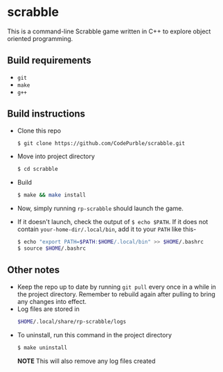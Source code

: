 # scrabble
This is a command-line Scrabble game written in C++ to explore object oriented
programming.

## Build requirements
* `git`
* `make`
* `g++`

## Build instructions
* Clone this repo
	```sh
	$ git clone https://github.com/CodePurble/scrabble.git
	```

* Move into project directory
	```sh
	$ cd scrabble
	```

* Build
	```sh
	$ make && make install
	```
* Now, simply running `rp-scrabble` should launch the game.
* If it doesn't launch, check the output of `$ echo $PATH`. If it does not contain `your-home-dir/.local/bin`, add it to your `PATH` like this-
	```sh
	$ echo "export PATH=$PATH:$HOME/.local/bin" >> $HOME/.bashrc
	$ source $HOME/.bashrc
	```

## Other notes
* Keep the repo up to date by running `git pull` every once in a while in the project directory. Remember to rebuild again after pulling to bring any changes into effect.
* Log files are stored in
	```sh
	$HOME/.local/share/rp-scrabble/logs
	```
* To uninstall, run this command in the project directory
	```sh
	$ make uninstall
	```
	**NOTE** This will also remove any log files created

